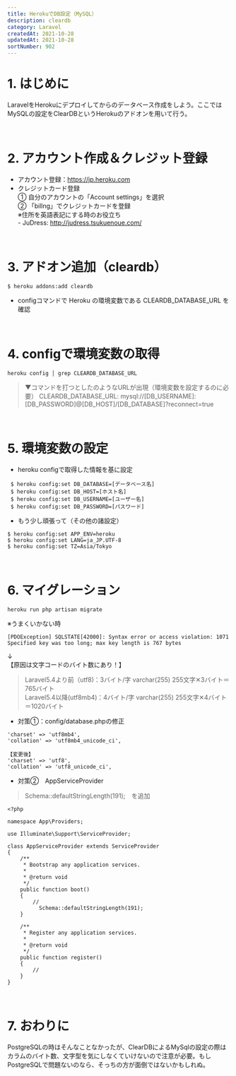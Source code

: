 ```yaml
---
title: HerokuでDB設定（MySQL）
description: cleardb
category: Laravel
createdAt: 2021-10-28
updatedAt: 2021-10-28
sortNumber: 902
---
```


# 1. はじめに
LaravelをHerokuにデプロイしてからのデータベース作成をしよう。ここではMySQLの設定をClearDBというHerokuのアドオンを用いて行う。

<br>

# 2. アカウント作成＆クレジット登録
- アカウント登録：https://jp.heroku.com
- クレジットカード登録
  <br>① 自分のアカウントの「Account settings」を選択
  <br>② 「billng」でクレジットカードを登録
  <br>※住所を英語表記にする時のお役立ち
  <br> - JuDress: http://judress.tsukuenoue.com/

<br>

# 3. アドオン追加（cleardb）
```
$ heroku addons:add cleardb
```
- configコマンドで Heroku の環境変数である CLEARDB_DATABASE_URL を確認

<br>

# 4. configで環境変数の取得
```
heroku config │ grep CLEARDB_DATABASE_URL
```
> ▼コマンドを打つとしたのようなURLが出現（環境変数を設定するのに必要）
CLEARDB_DATABASE_URL: mysql://[DB_USERNAME]:[DB_PASSWORD]@[DB_HOST]/[DB_DATABASE]?reconnect=true


<br>

# 5. 環境変数の設定
- heroku configで取得した情報を基に設定
```
 $ heroku config:set DB_DATABASE=[データベース名]
 $ heroku config:set DB_HOST=[ホスト名]
 $ heroku config:set DB_USERNAME=[ユーザー名]
 $ heroku config:set DB_PASSWORD=[パスワード] 

```
- もう少し頑張って（その他の諸設定）
```
$ heroku config:set APP_ENV=heroku 
$ heroku config:set LANG=ja_JP.UTF-8
$ heroku config:set TZ=Asia/Tokyo
```

<br>

# 6. マイグレーション
```
heroku run php artisan migrate
```
※うまくいかない時
```
[PDOException] SQLSTATE[42000]: Syntax error or access violation: 1071 Specified key was too long; max key length is 767 bytes
```
↓<br>
【原因は文字コードのバイト数にあり！】
> Laravel5.4より前（utf8)：3バイト/字  varchar(255)  255文字✕3バイト＝765バイト<br>
Laravel5.4以降(utf8mb4)：4バイト/字  varchar(255)  255文字✕4バイト＝1020バイト

- 対策①：config/database.phpの修正
```
'charset' => 'utf8mb4',
'collation' => 'utf8mb4_unicode_ci',

【変更後】
'charset' => 'utf8', 
'collation' => 'utf8_unicode_ci',
```

- 対策②　AppServiceProvider
> Schema::defaultStringLength(191);　を追加
```
<?php
 
namespace App\Providers;
 
use Illuminate\Support\ServiceProvider;
 
class AppServiceProvider extends ServiceProvider
{
    /**
     * Bootstrap any application services.
     *
     * @return void
     */
    public function boot()
    {
        //
          Schema::defaultStringLength(191);
    }
 
    /**
     * Register any application services.
     *
     * @return void
     */
    public function register()
    {
        //
    }
}
```

<br>

# 7. おわりに
PostgreSQLの時はそんなことなかったが、ClearDBによるMySqlの設定の際はカラムのバイト数、文字型を気にしなくていけないので注意が必要。もしPostgreSQLで問題ないのなら、そっちの方が面倒ではないかもしれぬ。

